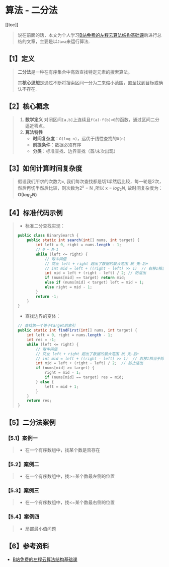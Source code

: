 # 算法 - 二分法

[[toc]]

> 说在前面的话，本文为个人学习[B站免费的左程云算法结构基础课](https://www.bilibili.com/video/BV1Ef4y1T7Qi/?spm_id_from=333.788.recommend_more_video.1&vd_source=65c7f6924d2d8ba5fa0d4c448818e08a)后进行总结的文章，主要是以`Java`来运行算法.

## 【1】定义

> <b>二分法</b>是一种在有序集合中高效查找特定元素的搜索算法。
>
> 其<b>核心思想</b>是通过不断将搜索区间一分为二来缩小范围，直至找到目标或确认不存在.

## 【2】核心概念

> 1. <b>数学定义</b>
>     对闭区间`[a,b]`上连续且`f(a)·f(b)<0`的函数，通过区间二分逼近零点。
> 2. <b>算法特性</b>
>    - ‌<b>时间复杂度</b>：`O(log n)`，远优于线性查找的`O(n)`
>    - <b>前提条件</b>：数据必须有序
>    - ‌<b>分类</b>：标准查找、边界查找（首/末次出现）

## 【3】如何计算时间复杂度

> 假设我们所求的次数为`x`, 我们每次查找都是切1半然后比较，每一轮是2次，然后再切半然后比较，则次数为$2^x$ = N ,所以 x = $log_2N$, 故时间复杂度为： <b>O($log_2N$)</b>

## 【4】标准代码示例

> - 标准二分查找实现：
>
> ```java
> public class BinarySearch {
>     public static int search(int[] nums, int target) {
>         int left = 0, right = nums.length - 1;
>         // 0 ~ N-1
>         while (left <= right) {
>             // 取中间值
>             // 防止 left + right 超出了数据的最大范围 故 先-后+
>             // int mid = left + ((right - left) >> 1)  // 右移1相当于除以2
>             int mid = left + (right - left) / 2; // 防溢出
>             if (nums[mid] == target) return mid;
>             else if (nums[mid] < target) left = mid + 1;
>             else right = mid - 1;
>         }
>         return -1;
>     }
> }
> ```
>
> - 查找边界的变体：
>
> ```java
> // 查找第一个等于target的索引
> public static int findFirst(int[] nums, int target) {
>     int left = 0, right = nums.length - 1;
>     int res = -1;
>     while (left <= right) {
>         // 取中间值
>         // 防止 left + right 超出了数据的最大范围 故 先-后+
>         // int mid = left + ((right - left) >> 1)  // 右移1相当于除以2
>         int mid = left + (right - left) / 2;  // 防止溢出
>         if (nums[mid] >= target) {
>             right = mid - 1;
>             if (nums[mid] == target) res = mid;
>         } else {
>             left = mid + 1;
>         }
>     }
>     return res;
> }
> ```
>
> 

## 【5】二分法案例

### 【5.1】案例一

> - 在一个有序数组中，找某个数是否存在

### 【5.2】案例二

> - 在一个有序数组中，找>=某个数最左侧的位置

### 【5.3】案例三

> - 在一个有序数组中，找<=某个数最右侧的位置

### 【5.4】案例四

> - 局部最小值问题

## 【6】参考资料

- [B站免费的左程云算法结构基础课](https://www.bilibili.com/video/BV1Ef4y1T7Qi/?spm_id_from=333.788.recommend_more_video.1&vd_source=65c7f6924d2d8ba5fa0d4c448818e08a)